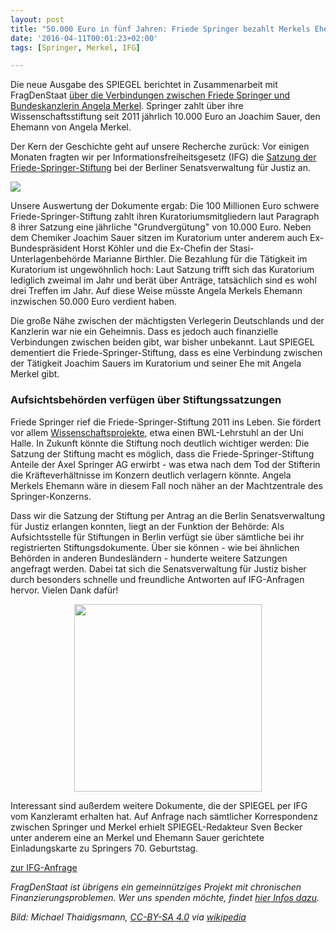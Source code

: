 ```yaml
---
layout: post
title: "50.000 Euro in fünf Jahren: Friede Springer bezahlt Merkels Ehemann für Beratungen"
date: '2016-04-11T00:01:23+02:00'
tags: [Springer, Merkel, IFG]

---
```

Die neue Ausgabe des SPIEGEL berichtet in Zusammenarbeit mit FragDenStaat <a href="http://www.spiegel.de/spiegel/vorab/merkels-ehemann-kassiert-jaehrlich-10-000-euro-von-springer-a-1086181.html" target="_blank">über die Verbindungen zwischen Friede Springer und Bundeskanzlerin Angela Merkel</a>. Springer zahlt über ihre Wissenschaftsstiftung seit 2011 jährlich 10.000 Euro an Joachim Sauer, den Ehemann von Angela Merkel.

Der Kern der Geschichte geht auf unsere Recherche zurück: Vor einigen Monaten fragten wir per Informationsfreiheitsgesetz (IFG) die <a href="https://fragdenstaat.de/files/foi/32638/friede-springer-stiftung-satzung.pdf" target="_blank">Satzung der Friede-Springer-Stiftung</a> bei der Berliner Senatsverwaltung für Justiz an.

<a href="https://fragdenstaat.de/files/foi/32638/friede-springer-stiftung-satzung.pdf" target="_blank"><img src="https://raw.githubusercontent.com/okfde/blog.fragdenstaat.de/gh-pages/_posts/2016/fdespringer.jpg"></a>

Unsere Auswertung der Dokumente ergab: Die 100 Millionen Euro schwere Friede-Springer-Stiftung zahlt ihren Kuratoriumsmitgliedern laut Paragraph 8 ihrer Satzung eine jährliche "Grundvergütung" von 10.000 Euro. Neben dem Chemiker Joachim Sauer sitzen im Kuratorium unter anderem auch Ex-Bundespräsident Horst Köhler und die Ex-Chefin der Stasi-Unterlagenbehörde Marianne Birthler. Die Bezahlung für die Tätigkeit im Kuratorium ist ungewöhnlich hoch: Laut Satzung trifft sich das Kuratorium lediglich zweimal im Jahr und berät über Anträge, tatsächlich sind es wohl drei Treffen im Jahr. Auf diese Weise müsste Angela Merkels Ehemann inzwischen 50.000 Euro verdient haben.

Die große Nähe zwischen der mächtigsten Verlegerin Deutschlands und der Kanzlerin war nie ein Geheimnis. Dass es jedoch auch finanzielle Verbindungen zwischen beiden gibt, war bisher unbekannt. Laut SPIEGEL dementiert die Friede-Springer-Stiftung, dass es eine Verbindung zwischen der Tätigkeit Joachim Sauers im Kuratorium und seiner Ehe mit Angela Merkel gibt.

<h3>Aufsichtsbehörden verfügen über Stiftungssatzungen</h3>

Friede Springer rief die Friede-Springer-Stiftung 2011 ins Leben. Sie fördert vor allem <a href="https://www.hochschulwatch.de/foerderer/friede-springer-stiftung.html" target="_blank">Wissenschaftsprojekte</a>, etwa einen BWL-Lehrstuhl an der Uni Halle. In Zukunft könnte die Stiftung noch deutlich wichtiger werden: Die Satzung der Stiftung macht es möglich, dass die Friede-Springer-Stiftung Anteile der Axel Springer AG erwirbt - was etwa nach dem Tod der Stifterin die Kräfteverhältnisse im Konzern deutlich verlagern könnte. Angela Merkels Ehemann wäre in diesem Fall noch näher an der Machtzentrale des Springer-Konzerns.

Dass wir die Satzung der Stiftung per Antrag an die Berlin Senatsverwaltung für Justiz erlangen konnten, liegt an der Funktion der Behörde: Als Aufsichtsstelle für Stiftungen in Berlin verfügt sie über sämtliche bei ihr registrierten Stiftungsdokumente. Über sie können - wie bei ähnlichen Behörden in anderen Bundesländern - hunderte weitere Satzungen angefragt werden. Dabei tat sich die Senatsverwaltung für Justiz bisher durch besonders schnelle und freundliche Antworten auf IFG-Anfragen hervor. Vielen Dank dafür!

<center><img src="https://raw.githubusercontent.com/okfde/blog.fragdenstaat.de/gh-pages/_posts/2016/Friede_Springer.jpg" width="300"></center>

Interessant sind außerdem weitere Dokumente, die der SPIEGEL per IFG vom Kanzleramt erhalten hat. Auf Anfrage nach sämtlicher Korrespondenz zwischen Springer und Merkel erhielt SPIEGEL-Redakteur Sven Becker unter anderem eine an Merkel und Ehemann Sauer gerichtete Einladungskarte zu Springers 70. Geburtstag.

<a href="https://fragdenstaat.de/anfrage/satzungen-springer-stiftungen/#nachricht-32638" target="_blank">zur IFG-Anfrage</a>

<i>FragDenStaat ist übrigens ein gemeinnütziges Projekt mit chronischen Finanzierungsproblemen. Wer uns spenden möchte, findet <a href="https://fragdenstaat.de/hilfe/spenden/">hier Infos dazu</a>.</i>

<i>Bild: Michael Thaidigsmann, <a href="http://creativecommons.org/licenses/by-sa/4.0">CC-BY-SA 4.0</a> via <a href="https://de.wikipedia.org/wiki/Friede_Springer#/media/File:Friede_Springer.jpg">wikipedia</a></i>
